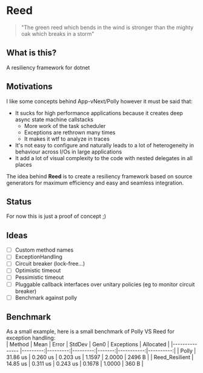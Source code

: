 # Reed

> "The green reed which bends in the wind is stronger than the mighty oak which breaks in a storm"

## What is this?

A resiliency framework for dotnet

## Motivations

I like some concepts behind App-vNext/Polly however it must be said that:
- It sucks for high performance applications because it creates deep async state machine callstacks
  - More work of the task scheduler
  - Exceptions are rethrown many times
  - It makes it wtf to analyze in traces
- It's not easy to configure and naturally leads to a lot of heterogeneity in behaviour across I/Os in large applications
- It add a lot of visual complexity to the code with nested delegates in all places

The idea behind **Reed** is to create a resiliency framework based on source generators for maximum efficiency and easy and seamless integration.    

## Status

For now this is just a proof of concept ;) 

## Ideas

- [ ] Custom method names
- [ ] ExceptionHandling
- [ ] Circuit breaker (lock-free...)
- [ ] Optimistic timeout
- [ ] Pessimistic timeout
- [ ] Pluggable callback interfaces over unitary policies (eg to monitor circuit breaker)
- [ ] Benchmark against polly

## Benchmark

As a small example, here is a small benchmark of Polly VS Reed for exception handling:    
|         Method |     Mean |    Error |   StdDev |   Gen0 | Exceptions | Allocated |
|--------------- |---------:|---------:|---------:|-------:|-----------:|----------:|
|          Polly | 31.86 us | 0.260 us | 0.203 us | 1.1597 |     2.0000 |    2496 B |
| Reed_Resilient | 14.85 us | 0.311 us | 0.243 us | 0.1678 |     1.0000 |     360 B |
